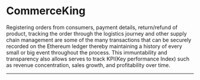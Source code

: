 
# CommerceKing


Registering orders from consumers, payment details, return/refund of product, tracking the order through the logistics journey and other supply chain management are some of the many transactions that can be securely recorded on the Ethereum ledger thereby maintaining a history of every small or big event throughout the process. This immuntability and transparency also allows serves to track KPI(Key performance Index) such as revenue concentration, sales growth, and profitability over time.


<hr/>

